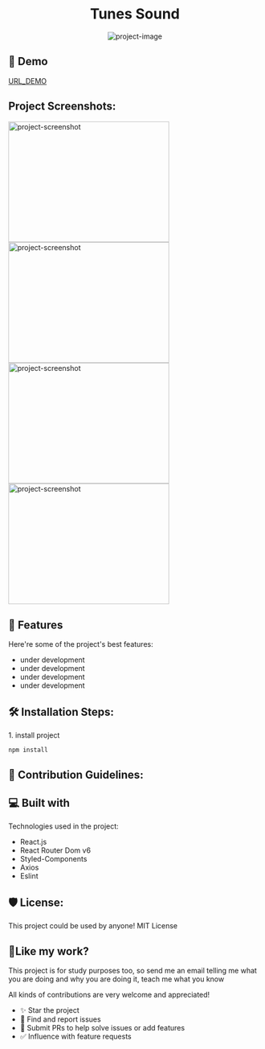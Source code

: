 <!-- ========== Title ========== -->
<h1 align="center" id="title">Tunes Sound</h1>

<p align="center"><img src="https://socialify.git.ci/lbcamargo94/tunes-sound/image?font=Inter&amp;forks=1&amp;issues=1&amp;language=1&amp;owner=1&amp;pattern=Brick%20Wall&amp;pulls=1&amp;stargazers=1&amp;theme=Dark" alt="project-image"></p>

<!-- ========== Demonstration ========== -->
<h2>🚀 Demo</h2>

[URL\_DEMO](URL_DEMO)

<!-- ========== Screenshots ========== -->
<h2>Project Screenshots:</h2>

<img src="under_development" alt="project-screenshot" width="320" height="240/">

<img src="under_development" alt="project-screenshot" width="320" height="240/">

<img src="under_development" alt="project-screenshot" width="320" height="240/">

<img src="under_development" alt="project-screenshot" width="320" height="240/">

<!-- ========== Features ========== -->
<h2>🧐 Features</h2>

Here're some of the project's best features:

* under development
* under development
* under development
* under development

<!-- ========== Installation ========== -->
<h2>🛠️ Installation Steps:</h2>

<p>1. install project</p>

```
npm install
```
<!-- ========== Contribution ========== -->
<h2>🍰 Contribution Guidelines:</h2>

<!-- ========== Built with ========== -->
<h2>💻 Built with</h2>

Technologies used in the project:

* React.js
* React Router Dom v6
* Styled-Components
* Axios
* Eslint

<!-- ========== License ========== -->
<h2>🛡️ License:</h2>

This project could be used by anyone! MIT License

<!-- ========== Like my work? ========== -->
<h2>💖Like my work?</h2>

This project is for study purposes too, so send me an email telling me what you are doing and why you are doing it, teach me what you know

All kinds of contributions are very welcome and appreciated!

* ✨ Star the project
* 🐛 Find and report issues
* 📝 Submit PRs to help solve issues or add features
* ✅ Influence with feature requests
